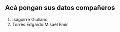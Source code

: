 Acá pongan sus datos compañeros
-------------------------------

1. Isaguirre Giuliano
2. Torres Edgardo Misael Emir